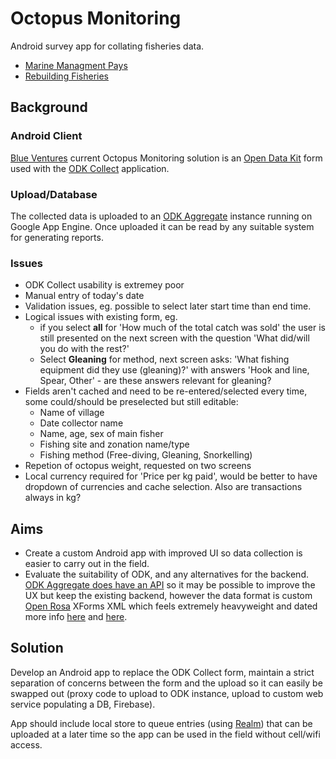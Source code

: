 # Octopus Monitoring
Android survey app for collating fisheries data. 

* [Marine Managment Pays](https://blueventures.org/marine-management-pays/)
* [Rebuilding Fisheries](https://blueventures.org/conservation/rebuilding-fisheries/)

## Background

### Android Client
[Blue Ventures](https://blueventures.org/) current Octopus Monitoring solution is an [Open Data Kit](https://opendatakit.org/) form used with the [ODK Collect](https://play.google.com/store/apps/details?id=org.odk.collect.android) application.

### Upload/Database
The collected data is uploaded to an [ODK Aggregate](https://opendatakit.org/use/aggregate/) instance running on Google App Engine. Once uploaded it can be read by any suitable system for generating reports. 

### Issues
* ODK Collect usability is extremey poor
* Manual entry of today's date
* Validation issues, eg. possible to select later start time than end time.
* Logical issues with existing form, eg. 
  * if you select **all** for 'How much of the total catch was sold' the user is still presented on the next screen with the question 'What did/will you do with the rest?'
  * Select **Gleaning** for method, next screen asks: 'What fishing equipment did they use (gleaning)?' with answers 'Hook and line, Spear, Other' - are these answers relevant for gleaning?
* Fields aren't cached and need to be re-entered/selected every time, some could/should be preselected but still editable:
  * Name of village
  * Date collector name
  * Name, age, sex of main fisher
  * Fishing site and zonation name/type
  * Fishing method (Free-diving, Gleaning, Snorkelling) 
* Repetion of octopus weight, requested on two screens
* Local currency required for 'Price per kg paid', would be better to have dropdown of currencies and cache selection. Also are transactions always in kg?

## Aims
* Create a custom Android app with improved UI so data collection is easier to carry out in the field.
* Evaluate the suitability of ODK, and any alternatives for the backend. [ODK Aggregate does have an API](https://opendatakit.org/use/aggregate/data-transfer/#APIs) so it may be possible to improve the UX but keep the existing backend, however the data format is custom [Open Rosa](https://enketo.org/openrosa) XForms XML which feels extremely heavyweight and dated more info [here](https://opendatakit.org/help/form-design/) and [here](https://bitbucket.org/javarosa/javarosa/wiki/FormSubmissionAPI).

## Solution

Develop an Android app to replace the ODK Collect form, maintain a strict separation of concerns between the form and the upload so it can easily be swapped out (proxy code to upload to ODK instance, upload to custom web service populating a DB, Firebase).

App should include local store to queue entries (using [Realm](https://realm.io/)) that can be uploaded at a later time so the app can be used in the field without cell/wifi access.


